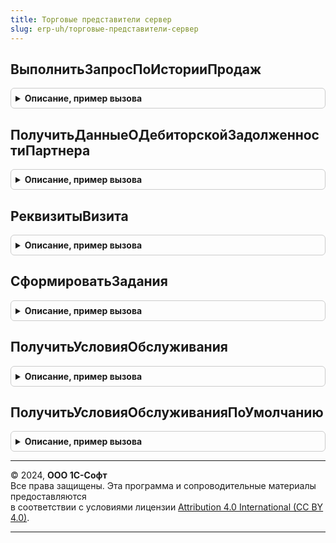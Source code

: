 ```yaml
---
title: Торговые представители сервер
slug: erp-uh/торговые-представители-сервер
---
```



## ВыполнитьЗапросПоИсторииПродаж
<details style="margin: 1em 0; padding: 0.5em; border: 1px solid #ccc; border-radius: 6px;">

<summary style="font-weight: bold; cursor: pointer;">Описание, пример вызова</summary>

```bsl

// Выполняет запрос по данным истории продаж.
//
// Параметры:
//  НастройкиКомпоновки - НастройкиКомпоновкиДанных - настройки компоновки данных для формирования запроса по
//  данным истории продаж.
//  НачалоПериода - Дата - начало периода, за который анализируется истории продаж.
//  КонецПериода - Дата - конец периода, за который анализируется истории продаж.
//  Период - Строка - период, за который рассчитывается среднее значение объема продаж.
//  ДетализацияПоНоменклатуре - Булево - признак детализации по номенклатуре.
//
// Возвращаемое значение:
//  РезультатЗапроса - результат запроса.
//
Функция ВыполнитьЗапросПоИсторииПродаж(НастройкиКомпоновки, НачалоПериода, КонецПериода, Период, ДетализацияПоНоменклатуре) Экспорт
```

Пример вызова
```bsl
Результат = ТорговыеПредставителиСервер.ВыполнитьЗапросПоИсторииПродаж(НастройкиКомпоновки, НачалоПериода, КонецПериода, Период, ДетализацияПоНоменклатуре) 
```
</details>

## ПолучитьДанныеОДебиторскойЗадолженностиПартнера
<details style="margin: 1em 0; padding: 0.5em; border: 1px solid #ccc; border-radius: 6px;">

<summary style="font-weight: bold; cursor: pointer;">Описание, пример вызова</summary>

```bsl

// Формирует данные о состоянии расчетов с партнером.
//
// Параметры:
//  Партнер - СправочникСсылка.Партнеры - партнер, данные о состоянии расчетов с которым требуется получить.
//  ПлановаяДата - Дата - плановая дата посещения.
//
// Возвращаемое значение:
//  Структура - структура, содержащая данные о состоянии расчетов с партнером, с полями:
//  	* ТаблицаДолгов - ТаблицаЗначений - таблица содержащая информацию о задолженности.
//      * ТаблицаДвижений - ТаблицаЗначений - таблица, содержащая информацию о движениях расчетов.
//
Функция ПолучитьДанныеОДебиторскойЗадолженностиПартнера(Партнер, ПлановаяДата) Экспорт
```

Пример вызова
```bsl
Результат = ТорговыеПредставителиСервер.ПолучитьДанныеОДебиторскойЗадолженностиПартнера(Партнер, ПлановаяДата) 
```
</details>

## РеквизитыВизита
<details style="margin: 1em 0; padding: 0.5em; border: 1px solid #ccc; border-radius: 6px;">

<summary style="font-weight: bold; cursor: pointer;">Описание, пример вызова</summary>

```bsl

// Возвращает структуру, содержащую значения реквизитов, относящихся к дате и времени визита.
//
// Параметры:
//  РасчетнаяДата - Дата - дата, на которую выполняется планирование визита.
//  ГрафикПосещения - ТаблицаЗначений - с колонками:
//   *ДеньНедели - ПеречислениеСсылка.ДниНедели - день недели.
//	 *ВремяНачала - Дата - время начала посещения.
//   *ВремяОкончания - Дата - время окончания посещения.
//
// Возвращаемое значение:
//  Структура - структура, содержащая значения реквизитов, относящихся к дате и времени визита, с полями:
//  	* ДатаВизитаПлан - Дата - плановая дата визита.
//  	* ВремяНачала - Дата - время начала посещения.
//  	* ВремяОкончания - Дата - время окончания посещения.
//
Функция РеквизитыВизита(РасчетнаяДата, ГрафикПосещения) Экспорт
```

Пример вызова
```bsl
Результат = ТорговыеПредставителиСервер.РеквизитыВизита(РасчетнаяДата, ГрафикПосещения) 
```
</details>

## СформироватьЗадания
<details style="margin: 1em 0; padding: 0.5em; border: 1px solid #ccc; border-radius: 6px;">

<summary style="font-weight: bold; cursor: pointer;">Описание, пример вызова</summary>

```bsl

// Выполняет формирования заданий для указанного торгового представителя на указанный период.
//
// Параметры:
//  ТорговыйПредставитель - СправочникСсылка.Пользователи - торговый представитель, для которого отбираются условия обслуживания.
//  НачальнаяДатаПланирования - Дата - дата, начиная с которой требуется анализировать необходимость визита по условиям обслуживания.
//  КонечнаяДатаПланирования - Дата - дата, по которую требуется анализировать необходимость визита по условиям обслуживания.
//
Процедура СформироватьЗадания(ТорговыйПредставитель, НачальнаяДатаПланирования, КонечнаяДатаПланирования) Экспорт
```

Пример вызова
```bsl
ТорговыеПредставителиСервер.СформироватьЗадания(ТорговыйПредставитель, НачальнаяДатаПланирования, КонечнаяДатаПланирования) 
```
</details>

## ПолучитьУсловияОбслуживания
<details style="margin: 1em 0; padding: 0.5em; border: 1px solid #ccc; border-radius: 6px;">

<summary style="font-weight: bold; cursor: pointer;">Описание, пример вызова</summary>

```bsl

// Возвращает структуру условий обслуживания.
//
// Параметры:
//  УсловияОбслуживания - СправочникСсылка.УсловияОбслуживанияПартнеровТорговымиПредставителями - ссылка на условия обслуживания.
//
// Возвращаемое значение:
//  Структура - структура, включающая условия обслуживания, с полями:
//		* УсловияОбслуживания - СправочникСсылка.УсловияОбслуживанияПартнеровТорговымиПредставителями - условия обслуживания.
//      * Соглашение - СправочникСсылка.СоглашенияСКлиентами - соглашение с клиентом.
//      * Куратор - СправочникСсылка.Пользователи - куратор.
//      * ТорговыйПредставитель - СправочникСсылка.Пользователи - торговый представитель.
//
Функция ПолучитьУсловияОбслуживания(Знач УсловияОбслуживания) Экспорт
```

Пример вызова
```bsl
Результат = ТорговыеПредставителиСервер.ПолучитьУсловияОбслуживания(УсловияОбслуживания) 
```
</details>

## ПолучитьУсловияОбслуживанияПоУмолчанию
<details style="margin: 1em 0; padding: 0.5em; border: 1px solid #ccc; border-radius: 6px;">

<summary style="font-weight: bold; cursor: pointer;">Описание, пример вызова</summary>

```bsl

// Возвращает структуру условий обслуживания по партнеру.
//
// Параметры:
//  Партнер - СправочникСсылка.Партнеры - ссылка на партнера, для которого необходимо получить условия обслуживания.
//
// Возвращаемое значение:
//  Структура - структура, включающая условия обслуживания, с полями:
//  	* УсловияОбслуживания - СправочникСсылка.УсловияОбслуживанияПартнеровТорговымиПредставителями - условия обслуживания.
//      * Соглашение - СправочникСсылка.СоглашенияСКлиентами - соглашение с клиентом.
//      * Куратор - СправочникСсылка.Пользователи - куратор.
//      * ТорговыйПредставитель - СправочникСсылка.Пользователи - торговый представитель.
//
Функция ПолучитьУсловияОбслуживанияПоУмолчанию(Знач Партнер) Экспорт
```

Пример вызова
```bsl
Результат = ТорговыеПредставителиСервер.ПолучитьУсловияОбслуживанияПоУмолчанию(Партнер) 
```
</details>

---

© 2024, **ООО 1С-Софт**  
Все права защищены. Эта программа и сопроводительные материалы предоставляются  
в соответствии с условиями лицензии [Attribution 4.0 International (CC BY 4.0)](https://creativecommons.org/licenses/by/4.0/legalcode).

---
